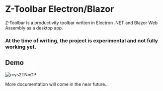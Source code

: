 # Z-Toolbar Electron/Blazor
Z-Toolbar is a productivity toolbar written in Electron .NET and Blazor Web Assembly as a desktop app.

<h3>At the time of writing, the project is experimental and not fully working yet.</h3>

## Demo
![rcys2TNnGP](https://user-images.githubusercontent.com/38891601/136485733-bcb91d07-a52c-471e-a242-ed404016755a.gif)

More documentation will come in the near future...
